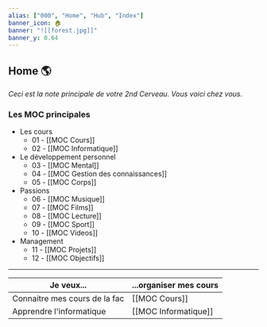 ```yaml
---
alias: ["000", "Home", "Hub", "Index"]
banner_icon: 🏠
banner: "![[forest.jpg]]"
banner_y: 0.64
---
```


## Home 🌎

*Ceci est la note principale de votre 2nd Cerveau. Vous voici chez vous.*

### Les MOC principales

- Les cours
	- 01 - [[MOC Cours]]
	- 02 - [[MOC Informatique]]
- Le développement personnel
	- 03 - [[MOC Mental]]
	- 04 - [[MOC Gestion des connaissances]]
	- 05 - [[MOC Corps]]
- Passions
	- 06 - [[MOC Musique]]
	- 07 - [[MOC Films]]
	- 08 - [[MOC Lecture]]
	- 09 - [[MOC Sport]]
	- 10 - [[MOC Videos]]
- Management
	- 11 - [[MOC Projets]]
	- 12 - [[MOC Objectifs]]

---

| Je veux...                    |...organiser mes cours |
| ----------------------------- | ---------------------- |
| Connaitre mes cours de la fac | [[MOC Cours]]          |
| Apprendre l'informatique      | [[MOC Informatique]]                       |
